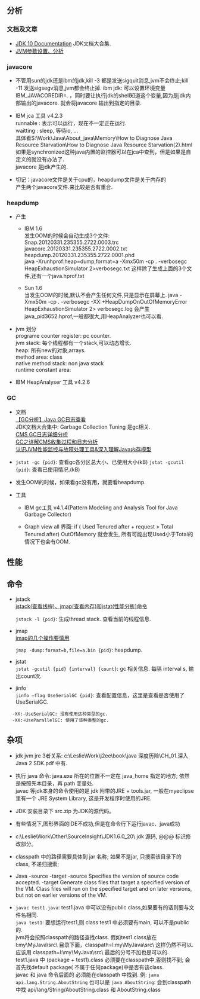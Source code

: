
## 分析 ##
### 文档及文章 ###
   * [JDK 10 Documentation](https://docs.oracle.com/javase/10/)  JDK文档大合集.
   * [JVM参数设置、分析](https://www.cnblogs.com/redcreen/archive/2011/05/04/2037057.html#CMSInitiatingOccupancyFraction_value)  

### javacore ###
  * 不管用sun的jdk还是ibm的jdk,kill -3 都是发送sigquit消息,jvm不会终止;kill -11 发送sigsegv消息,jvm都会终止掉.
  ibm jdk:  可以设置环境变量IBM_JAVACOREDIR=.  ，同时要让执行jdk的shell知道这个变量,因为是jdk内部输出的javacore. 就会将javacore 输出到指定的目录.  

  * IBM jca 工具 v4.2.3  
  runnable : 表示可以运行，现在不一定正在运行.  
  waitting : sleep, 等待io, ...  
  具体看S:\Work\Java\About_java\Memory\How to Diagnose Java Resource Starvation\How to Diagnose Java Resource Starvation(2).html  
  如果是synchronized这种java内置的监控器可以在jca中查到，但是如果是自定义的就没有办法了.  
  javacore 是jdk产生的.  

  * 切记：javacore文件是关于cpu的，heapdump文件是关于内存的  
        产生两个javacore文件.来比较是否有重合.

### heapdump ###
  * 产生  
    + IBM 1.6  
      发生OOM的时候会自动生成3个文件: Snap.20120331.235355.2722.0003.trc  javacore.20120331.235355.2722.0002.txt heapdump.20120331.235355.2722.0001.phd  
      java -Xrunhprof:heap=dump,format=a -Xmx50m -cp . -verbosegc HeapExhaustionSimulator 2>verbosegc.txt  这样除了生成上面的3个文件,还有一个java.hprof.txt  

    + Sun 1.6  
      当发生OOM的时候,默认不会产生任何文件,只是显示在屏幕上.
      java -Xmx50m -cp . -verbosegc -XX:+HeapDumpOnOutOfMemoryError HeapExhaustionSimulator 2> verbosegc.log 会产生java_pid3652.hprof,一般都很大,用HeapAnalyzer也可以看.

  * jvm 划分  
    programe counter register: pc counter.  
    jvm stack:                每个线程都有一个stack,可以动态增长.  
    heap:                     所有new的对象,arrays.  
    method area:              class  
    native method stack:      non java stack  
    runtime constant area:  

  * IBM HeapAnalyser 工具 v4.2.6  

### GC ###
  * 文档  
  [【GC分析】Java GC日志查看](https://www.cnblogs.com/qlqwjy/p/7929414.html)  
  JDK文档大合集中: Garbage Collection Tuning 是gc相关.  
  [CMS GC日志详细分析](https://blog.csdn.net/a417930422/article/details/16948933)  
  [GC之详解CMS收集过程和日志分析](http://www.cnblogs.com/zhangxiaoguang/p/5792468.html)  
  [认识JVM性能监控与故障处理工具&深入理解Java内存模型](https://blog.csdn.net/kringpin_lin/article/details/26211119)  
  * `jstat -gc {pid}`: 查看gc各分区总大小、已使用大小(kB)
    `jstat -gcutil {pid}`: 查看已使用情况.(kB)

  * 发生OOM的时候，如果看gc没有用，就要看heapdump.  

  * 工具  
    + IBM gc工具 v4.1.4(Pattern Modeling and Analysis Tool for Java Garbage Collector)  
   
    + Graph view all 界面: if ( Used Tenured after + request > Total Tenured after)  OutOfMemory 就会发生, 所有可能出现Used小于Total的情况下也会有OOM.  


## 性能 ## 

## 命令 ##
  * jstack  
    [jstack(查看线程)、jmap(查看内存)和jstat(性能分析)命令](https://blog.csdn.net/imxiangzi/article/details/47123849)  

    `jstack -l {pid}`:  生成thread stack. 查看当前的线程信息.  

  * jmap  
    [jmap的几个操作要慎用](https://blog.csdn.net/lovetea99/article/details/52588265)  

    `jmap -dump:format=b,file=a.bin {pid}`: heapdump.  

  * jstat  
    `jstat -gcutil {pid} {interval} {count}`: gc 相关信息.  每隔 interval s, 输出count次.  

  * jinfo  
    `jinfo –flag UseSerialGC {pid}`: 查看配置信息，这里是查看是否使用了 UseSerialGC.  
  >  
      -XX:-UseSerialGC: 没有使用这种类型的gc.  
      -XX:+UseParallelGC: 使用了该种类型的gc.  

## 杂项 ##
  * jdk jvm jre 3者关系:  c:\Leslie\Work\j2ee\book\java 深度历险\CH_01.深入Java 2 SDK.pdf 中有.  
  
  * 执行 java 命令: java.exe 所在的位置不一定在 java_home 指定的地方;  依然是按照先本目录，再 path 变量处.  
   javac 等jdk本身的命令使用的是 jdk 附带的JRE + tools.jar,  一般在myeclipse里有一个 JRE System Library, 这是开发程序时使用的JRE.  
  * JDK 安装目录下 src.zip 为JDK的源代码。  

  * 有些情况下,图形界面的IDE不成功,但是在命令行下运行javac、java成功  

  * c:\Leslie\Work\Other\SourceInsight\JDK1.6.0_20\  jdk 源码,  @@@ 标识修改部分。  

  * classpath 中的路径需要具体到 jar 名称; 如果不是jar, 只搜索该目录下的class, 不递归搜索;  

  * Java -source   -target
    -source Specifies the version of source code accepted.
    -target Generate class files that target a specified version of the VM. Class files will run on the specified target and on later versions, but not on earlier versions of the VM.

  * `javac test1.java`: test1.java 中可以没有public class,如果要有的话则要与文件名相同.  
    `java test1`: 要想运行test1,则 class test1 中必须要有main, 可以不是public的.  
    jvm将会按照classpath的路径查找class.  假如test1.class放在 l:my\MyJava\src\ 目录下面，classpath=l:my\MyJava\src\  这样仍然不可以.应该用 classpath=l:\my\MyJava\src\ 最后的分号不加也是可以的.  
    test1.java 中  (package + test1).class 必须要在classpath中,否则找不到; 会首先找default package( 不属于任何package)中是否有该class.  
    javac 和 java 命令后面的 必须能在classpath 中找到. 例: `java api.lang.String.AboutString` 也可以是 `java AboutString`:  会到classpath中找 api/lang/String/AboutString.class 和 AboutString.class  










